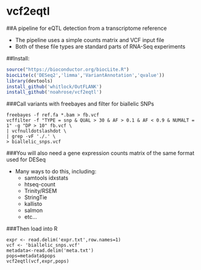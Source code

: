 # vcf2eqtl

##A pipeline for eQTL detection from a transcriptome reference
- The pipeline uses a simple counts matrix and VCF input file
- Both of these file types are standard parts of RNA-Seq experiments

##Install:
```R
source("https://bioconductor.org/biocLite.R")
biocLite(c('DESeq2','limma','VariantAnnotation','qvalue'))
library(devtools)
install_github('whitlock/OutFLANK')
install_github('noahrose/vcf2eqtl')
```

###Call variants with freebayes and filter for biallelic SNPs
```
freebayes -f ref.fa *.bam > fb.vcf
vcffilter -f "TYPE = snp & QUAL > 30 & AF > 0.1 & AF < 0.9 & NUMALT = 1" -g "DP > 10" fb.vcf \
| vcfnulldotslashdot \
| grep -vF './.' \
> biallelic_snps.vcf
```

###You will also need a gene expression counts matrix of the same format used for DESeq
- Many ways to do this, including:
  * samtools idxstats
  * htseq-count
  * Trinity/RSEM
  * StringTie
  * kallisto
  * salmon
  * etc...

###Then load into R

```
expr <- read.delim('expr.txt',row.names=1)
vcf <- 'biallelic_snps.vcf'
metadata<-read.delim('meta.txt')
pops=metadata$pops
vcf2eqtl(vcf,expr,pops)
```
